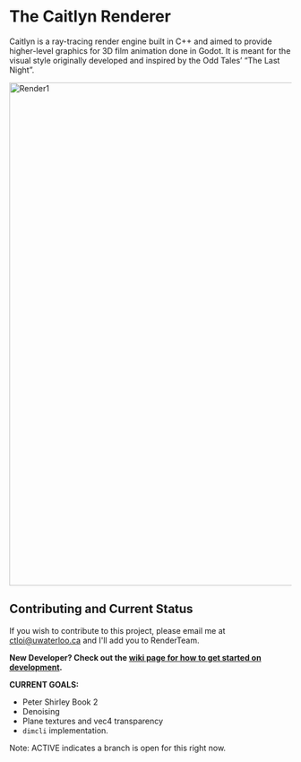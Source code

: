 # The Caitlyn Renderer
Caitlyn is a ray-tracing render engine built in C++ and aimed to provide higher-level graphics for 3D film animation done in Godot. It is meant for the visual style originally developed and inspired by the Odd Tales’ “The Last Night”.

<img width="898" alt="Render1" src="https://github.com/Astro-Monkeys/caitlyn/assets/25397938/8f088c62-47e1-432d-9c12-9a198214d6b0">

## Contributing and Current Status
If you wish to contribute to this project, please email me at ctloi@uwaterloo.ca and I'll add you to RenderTeam.

**New Developer? Check out the [wiki page for how to get started on development](https://github.com/Astro-Monkeys/caitlyn/wiki/Developers-Standard).**

**CURRENT GOALS:**
- Peter Shirley Book 2
- Denoising
- Plane textures and vec4 transparency
- `dimcli` implementation.

Note: ACTIVE indicates a branch is open for this right now.
